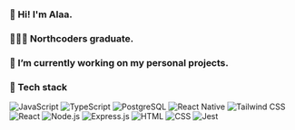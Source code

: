 ### 👋 Hi! I'm Alaa.

### 👩🏽‍🎓 Northcoders graduate.

### 🌱 I’m currently working on my personal projects.

### 🧠 Tech stack

![JavaScript](https://img.shields.io/badge/JavaScript-F7DF1E?style=for-the-badge&logo=javascript&logoColor=black)
![TypeScript](https://img.shields.io/badge/TypeScript-007ACC?style=for-the-badge&logo=typescript&logoColor=white)
![PostgreSQL](https://img.shields.io/badge/PostgreSQL-316192?style=for-the-badge&logo=postgresql&logoColor=white)
![React Native](https://img.shields.io/badge/React_Native-20232A?style=for-the-badge&logo=react&logoColor=61DAFB)
![Tailwind CSS](https://img.shields.io/badge/Tailwind_CSS-001d3d?style=for-the-badge&logo=tailwind-css&logoColor=white)
![React](https://img.shields.io/badge/React-20232A?style=for-the-badge&logo=react&logoColor=61DAFB)
![Node.js](https://img.shields.io/badge/Node.js-43853D?style=for-the-badge&logo=node.js&logoColor=white)
![Express.js](https://img.shields.io/badge/Express.js-0b090a?style=for-the-badge)
![HTML](https://img.shields.io/badge/HTML-d8572a?style=for-the-badge&logo=html5&logoColor=white)
![CSS](https://img.shields.io/badge/CSS-5fa8d3?style=for-the-badge&logo=css3&logoColor=white)
![Jest](https://img.shields.io/badge/Jest-b56576?style=for-the-badge&logo=jest&logoColor=white)

<!--
**Northerner988/Northerner988** is a ✨ _special_ ✨ repository because its `README.md` (this file) appears on your GitHub profile.

Here are some ideas to get you started:

- 🔭 I’m currently working on ...
- 🌱 I’m currently learning ...
- 👯 I’m looking to collaborate on ...
- 🤔 I’m looking for help with ...
- 💬 Ask me about ...
- 📫 How to reach me: ...
- 😄 Pronouns: ...
- ⚡ Fun fact: ...
-->
